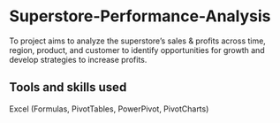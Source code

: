# Superstore-Performance-Analysis

To project aims to analyze the superstore’s sales & profits across time, region, product, and customer to identify opportunities for growth and develop strategies to increase profits.

## Tools and skills used
Excel (Formulas, PivotTables, PowerPivot, PivotCharts)

